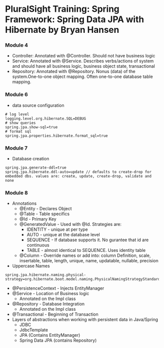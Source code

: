 # PluralSight Training: Spring Framework: Spring Data JPA with Hibernate by Bryan Hansen

### Module 4
* Controller: Annotated with @Controller. Should not have business logic
* Service: Annotated with @Service. Describes verbs/actions of system and should have all business logic, business object state, transactional
* Repository: Annotated with @Repository. Nonus (data) of the system.One-to-one object mapping. Often one-to-one database table mapping.

### Module 6
* data source configuration
```
# log level
logging.level.org.hibernate.SQL=DEBUG 
# show queries
spring.jpa.show-sql=true
# format sql
spring.jpa.properties.hibernate.format_sql=true
```
### Module 7
* Database creation
```
spring.jpa.generate-ddl=true
spring.jpa.hibernate.ddl-auto=update // defaults to create-drop for embedded dbs. values are: create, update, create-drop, validate and none
```
### Module 8
* Annotations
  * @Entity - Declares Object
  * @Table - Table specifics
  * @Id - Primary Key
  * @GeneratedValue - Used with @Id. Strategies are:
    * IDENTITY - unique at per type
    * AUTO - unique at the database level
    * SEQUENCE - If database supports it. No gurantee that id are continuous
    * TABLE - almost identical to SEQUENCE. Uses identity table
  * @Column - Override names or add into: column Definition, scale, insertable, table, length, unique, name, updatable, nullable, precision
* Uppercase Names
```
spring.jpa.hibernate.naming.physical-strategy=org.hibernate.boot.model.naming.PhysicalNamingStrategyStandardImpl
```
* @PersistenceContext - Injects EntityManager
* @Service - Location of Business logic
  * Annotated on the Impl class
* @Repository - Database Integration
  * Annotated on the Impl class
* @Transactional - Beginning of Transaction
* Layers of abstractions when working with persistent data in Java/Spring
  * JDBC
  * JdbcTemplate
  * JPA (Contains EntityManager)
  * Spring Data JPA (contains Repository)
